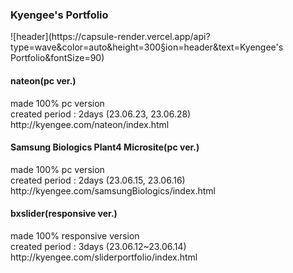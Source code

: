 <h3>Kyengee's Portfolio</h3>
![header](https://capsule-render.vercel.app/api?type=wave&color=auto&height=300&section=header&text=Kyengee's Portfolio&fontSize=90)

<br>

<h4>nateon(pc ver.)</h4>
made 100%  pc version <br>
created period : 2days (23.06.23, 23.06.28)<br>
http://kyengee.com/nateon/index.html

<br>

<h4>Samsung Biologics Plant4 Microsite(pc ver.)</h4>
made 100% pc version <br>
created period : 2days (23.06.15, 23.06.16)<br>
http://kyengee.com/samsungBiologics/index.html

<br>

<h4>bxslider(responsive ver.)</h4>
made 100% responsive version<br>
created period : 3days (23.06.12~23.06.14)<br>
http://kyengee.com/sliderportfolio/index.html

<br>


<br>
